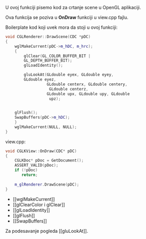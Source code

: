 
U ovoj funkciji pisemo kod za crtanje scene u OpenGL aplikaciji.

Ova funkcija se poziva u **OnDraw** funkciji u view.cpp fajlu.

Boilerplate kod koji uvek mora da stoji u ovoj funkciji:

```c++
void CGLRenderer::DrawScene(CDC *pDC)
{
    wglMakeCurrent(pDC->m_hDC, m_hrc);
	{
		glClear(GL_COLOR_BUFFER_BIT | 
		GL_DEPTH_BUFFER_BIT);
		glLoadIdentity();

		gluLookAt(GLdouble eyex, GLdouble eyey, 
		GLdouble eyez,
				  GLdouble centerx, GLdouble centery,
				   GLdouble centerz,
				  GLdouble upx, GLdouble upy, GLdouble
				   upz);

		
	glFlush();
    SwapBuffers(pDC->m_hDC);
    }
    wglMakeCurrent(NULL, NULL);
}

```

view.cpp:
```c++
void CGLKView::OnDraw(CDC* pDC)  
{  
    CGLKDoc* pDoc = GetDocument();  
    ASSERT_VALID(pDoc);  
    if (!pDoc)  
       return;  
  
    m_glRenderer.DrawScene(pDC);  
}
```

- [[wglMakeCurrent]]
- [[glClearColor i glClear]]
- [[glLoadIdentity]]
- [[glFlush]]
- [[SwapBuffers]]

Za podesavanje pogleda [[gluLookAt]].